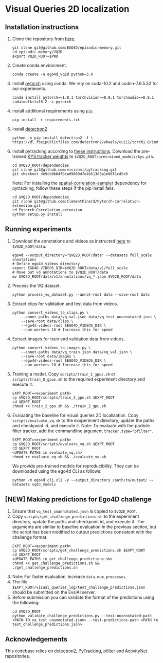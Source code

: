 # Visual Queries 2D localization

## Installation instructions

1. Clone the repository from [here](https://github.com/EGO4D/episodic-memory).
    ```
    git clone git@github.com:EGO4D/episodic-memory.git
    cd episodic-memory/VQ2D
    export VQ2D_ROOT=$PWD
    ```
2. Create conda environment.
    ```
    conda create -n ego4d_vq2d python=3.8
    ```

3. Install [pytorch](https://pytorch.org/) using conda. We rely on cuda-10.2 and cudnn-7.6.5.32 for our experiments.
    ```
    conda install pytorch==1.8.1 torchvision==0.9.1 torchaudio==0.8.1 cudatoolkit=10.2 -c pytorch
    ```

4. Install additional requirements using `pip`.
    ```
    pip install -r requirements.txt
    ```

5. Install [detectron2](https://github.com/facebookresearch/detectron2).
    ```
    python -m pip install detectron2 -f \
    https://dl.fbaipublicfiles.com/detectron2/wheels/cu111/torch1.8/index.html
    ```

6.  Install pytracking according to [these instructions](https://github.com/visionml/pytracking/blob/master/INSTALL.md). Download the pre-trained [KYS tracker weights](https://drive.google.com/drive/folders/1WGNcats9lpQpGjAmq0s0UwO6n22fxvKi) to `$VQ2D_ROOT/pretrained_models/kys.pth`.
    ```
    cd $VQ2D_ROOT/dependencies
    git clone git@github.com:visionml/pytracking.git
    git checkout de9cb9bb4f8cad98604fe4b51383a1e66f1c45c0
    ```

    Note: For installing the [spatial-correlation-sampler](https://github.com/ClementPinard/Pytorch-Correlation-extension) dependency for pytracking, follow these steps if the pip install fails.
    ```
    cd $VQ2D_ROOT/dependencies
    git clone git@github.com:ClementPinard/Pytorch-Correlation-extension.git
    cd Pytorch-Correlation-extension
    python setup.py install
    ```

## Running experiments

1. Download the annotations and videos as instructed [here](https://github.com/facebookresearch/Ego4d/blob/main/ego4d/cli/README.md) to `$VQ2D_ROOT/data`.
    ```
    ego4d --output_directory="$VQ2D_ROOT/data" --datasets full_scale annotations
    # Define ego4d videos directory
    export EGO4D_VIDEOS_DIR=$VQ2D_ROOT/data/v1/full_scale
    # Move out vq annotations to $VQ2D_ROOT/data
    mv $VQ2D_ROOT/data/v1/annotations/vq_*.json $VQ2D_ROOT/data
    ```

2. Process the VQ dataset.
    ```
    python process_vq_dataset.py --annot-root data --save-root data
    ```

3. Extract clips for validation and test data from videos.
    ```
    python convert_videos_to_clips.py \
        --annot-paths data/vq_val.json data/vq_test_unannotated.json \
        --save-root data/clips \
        --ego4d-videos-root $EGO4D_VIDEOS_DIR \
        --num-workers 10 # Increase this for speed
    ```

4. Extract images for train and validation data from videos.
    ```
    python convert_videos_to_images.py \
        --annot-paths data/vq_train.json data/vq_val.json \
        --save-root data/images \
        --ego4d-videos-root $EGO4D_VIDEOS_DIR \
        --num-workers 10 # Increase this for speed
    ```

5. Training a model. Copy `scripts/train_2_gpus.sh` or `scripts/train_8_gpus.sh` to the required experiment directory and execute it.
    ```
    EXPT_ROOT=<experiment path>
    cp $VQ2D_ROOT/scripts/train_2_gpu.sh $EXPT_ROOT
    cd $EXPT_ROOT
    chmod +x train_2_gpu.sh && ./train_2_gpu.sh
    ```

6. Evaluating the baseline for visual queries 2D localization. Copy `scripts/evaluate_vq.sh` to the exxperiment directory, update the paths and checkpoint id, and execute it. Note: To evaluate with the particle filter tracker, add the commandline argument `tracker.type="pfilter"`.
    ```
    EXPT_ROOT=<experiment path>
    cp $VQ2D_ROOT/scripts/evaluate_vq.sh $EXPT_ROOT
    cd $EXPT_ROOT
    <UPDATE PATHS in evaluate_vq.sh>
    chmod +x evaluate_vq.sh && ./evaluate_vq.sh
    ```
    We provide pre-trained models for reproducibility. They can be downloaded using the ego4d CLI as follows:
    ```
    python -m ego4d.cli.cli -y --output_directory /path/to/output/ --datasets vq2d_models
    ```

## [NEW] Making predictions for Ego4D challenge
1. Ensure that `vq_test_unannotated.json` is copied to `$VQ2D_ROOT`.
2. Copy `scripts/get_challenge_predictions.sh` to the experiment directory, update the paths and checkpoint id, and execute it. The arguments are similar to baseline evaluation in the previous section, but the script has been modified to output predictions consistent with the challenge format.
    ```
    EXPT_ROOT=<experiment path>
    cp $VQ2D_ROOT/scripts/get_challenge_predictions.sh $EXPT_ROOT
    cd $EXPT_ROOT
    <UPDATE PATHS in get_challenge_predictions.sh>
    chmod +x get_challenge_predictions.sh && ./get_challenge_predictions.sh
    ```
3. Note: For faster evaluation, increase `data.num_processes`.
4. The file `$EXPT_ROOT/visual_queries_log/test_challenge_predictions.json` should be submitted on the EvalAI server.
5. Before submission you can validate the format of the predictions using the following:
    ```
    cd $VQ2D_ROOT
    python validate_challenge_predictions.py --test-unannotated-path <PATH TO vq_test_unannotated.json> --test-predictions-path <PATH to test_challenge_predictions.json>
    ```

## Acknowledgements
This codebase relies on [detectron2](https://github.com/facebookresearch/detectron2), [PyTracking](https://github.com/visionml/pytracking), [pfilter](https://github.com/johnhw/pfilter) and [ActivityNet](https://github.com/activitynet/ActivityNet) repositories.
